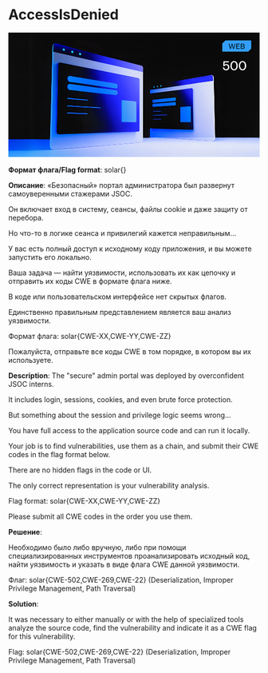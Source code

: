 # AccessIsDenied

![alt text](WEB.jpg)

**Формат флага/Flag format**: solar{}

**Описание**:
«Безопасный» портал администратора был развернут самоуверенными стажерами JSOC. 

Он включает вход в систему, сеансы, файлы cookie и даже защиту от перебора. 

Но что-то в логике сеанса и привилегий кажется неправильным...

У вас есть полный доступ к исходному коду приложения, и вы можете запустить его локально. 

Ваша задача — найти уязвимости, использовать их как цепочку и отправить их коды CWE в формате флага ниже. 

В коде или пользовательском интерфейсе нет скрытых флагов.

Единственно правильным представлением является ваш анализ уязвимости.

Формат флага: solar{CWE-XX,CWE-YY,CWE-ZZ}

Пожалуйста, отправьте все коды CWE в том порядке, в котором вы их используете.

**Description**: 
The "secure" admin portal was deployed by overconfident JSOC interns.

It includes login, sessions, cookies, and even brute force protection.

But something about the session and privilege logic seems wrong...

You have full access to the application source code and can run it locally.

Your job is to find vulnerabilities, use them as a chain, and submit their CWE codes in the flag format below.

There are no hidden flags in the code or UI.

The only correct representation is your vulnerability analysis.

Flag format: solar{CWE-XX,CWE-YY,CWE-ZZ}

Please submit all CWE codes in the order you use them.

**Решение**:

Необходимо было либо вручную, либо при помощи специализированных инструментов проанализировать исходный код, найти уязвимость и указать в виде флага CWE данной уязвимости.

Флаг: solar{CWE-502,CWE-269,CWE-22} (Deserialization, Improper Privilege Management, Path Traversal)

**Solution**:

It was necessary to either manually or with the help of specialized tools analyze the source code, find the vulnerability and indicate it as a CWE flag for this vulnerability.

Flag: solar{CWE-502,CWE-269,CWE-22} (Deserialization, Improper Privilege Management, Path Traversal)